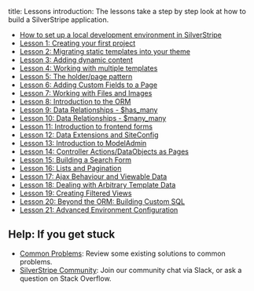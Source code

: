 title: Lessons
introduction: The lessons take a step by step look at how to build a SilverStripe application.

* [How to set up a local development environment in SilverStripe](https://vimeo.com/108861537)
* [Lesson 1: Creating your first project](https://www.silverstripe.org/learn/lessons/v4/creating-your-first-project)
* [Lesson 2: Migrating static templates into your theme](https://www.silverstripe.org/learn/lessons/v4/migrating-static-templates-into-your-theme-1)
* [Lesson 3: Adding dynamic content](https://www.silverstripe.org/learn/lessons/v4/adding-dynamic-content-1)
* [Lesson 4: Working with multiple templates](https://www.silverstripe.org/learn/lessons/v4/working-with-multiple-templates-1)
* [Lesson 5: The holder/page pattern](https://www.silverstripe.org/learn/lessons/v4/the-holderpage-pattern-1)
* [Lesson 6: Adding Custom Fields to a Page](https://www.silverstripe.org/learn/lessons/v4/adding-custom-fields-to-a-page-1)
* [Lesson 7: Working with Files and Images](https://www.silverstripe.org/learn/lessons/v4/working-with-files-and-images-1)
* [Lesson 8: Introduction to the ORM](https://www.silverstripe.org/learn/lessons/v4/introduction-to-the-orm-1)
* [Lesson 9: Data Relationships - $has_many](https://www.silverstripe.org/learn/lessons/v4/working-with-data-relationships-has-many-1)
* [Lesson 10: Data Relationships - $many_many](https://www.silverstripe.org/learn/lessons/v4/working-with-data-relationships-many-many-1)
* [Lesson 11: Introduction to frontend forms](https://www.silverstripe.org/learn/lessons/v4/introduction-to-frontend-forms-1)
* [Lesson 12: Data Extensions and SiteConfig](https://www.silverstripe.org/learn/lessons/v4/data-extensions-and-siteconfig-1)
* [Lesson 13: Introduction to ModelAdmin](https://www.silverstripe.org/learn/lessons/v4/introduction-to-modeladmin-1)
* [Lesson 14: Controller Actions/DataObjects as Pages](https://www.silverstripe.org/learn/lessons/v4/controller-actions-dataobjects-as-pages-1)
* [Lesson 15: Building a Search Form](https://www.silverstripe.org/learn/lessons/v4/building-a-search-form-1)
* [Lesson 16: Lists and Pagination](https://www.silverstripe.org/learn/lessons/v4/lists-and-pagination-1)
* [Lesson 17: Ajax Behaviour and Viewable Data](https://www.silverstripe.org/learn/lessons/v4/ajax-behaviour-and-viewabledata-1)
* [Lesson 18: Dealing with Arbitrary Template Data](https://www.silverstripe.org/learn/lessons/v4/dealing-with-arbitrary-template-data-1)
* [Lesson 19: Creating Filtered Views](https://www.silverstripe.org/learn/lessons/v4/creating-filtered-views-1)
* [Lesson 20: Beyond the ORM: Building Custom SQL](https://www.silverstripe.org/learn/lessons/v4/beyond-the-orm-building-custom-sql-1)
* [Lesson 21: Advanced Environment Configuration](https://www.silverstripe.org/learn/lessons/v4/advanced-environment-configuration-1)

## Help: If you get stuck

 * [Common Problems](/getting_started/installation/common_problems): Review some existing solutions to common problems.
 * [SilverStripe Community](http://www.silverstripe.org/community/): Join our community chat via Slack, or ask a question on Stack Overflow.
